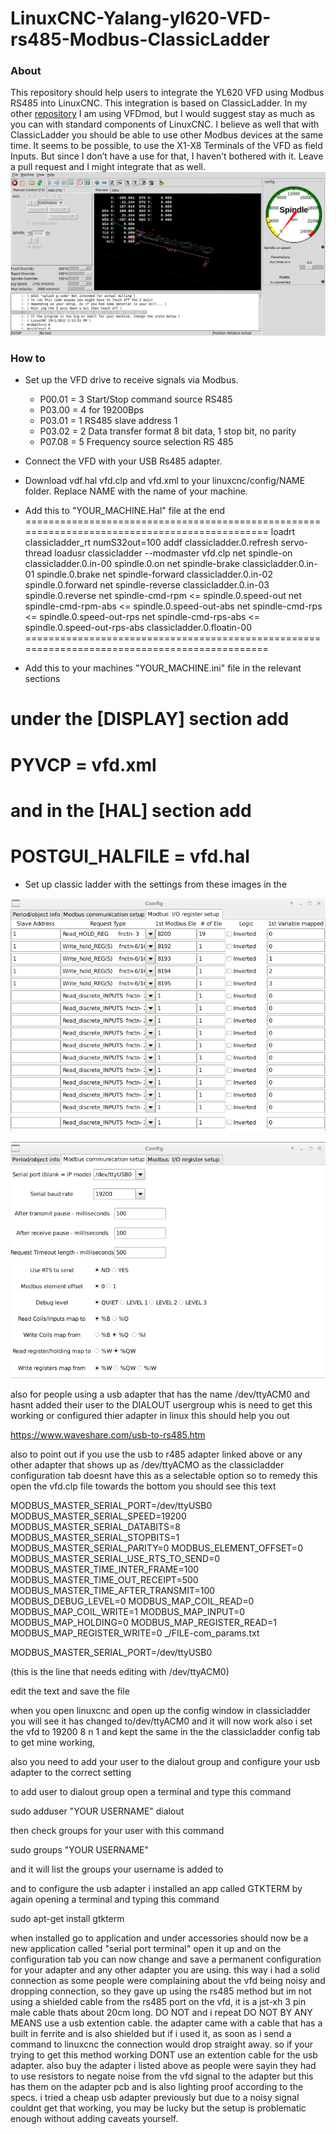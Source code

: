 # LinuxCNC-Yalang-yl620-VFD-rs485-Modbus-ClassicLadder

### About

This repository should help users to integrate the YL620 VFD using Modbus RS485 into LinuxCNC. This integration is based on ClassicLadder. In my other [repository](https://github.com/xsnoopy/LinuxCNC-Yalang-yl620-VFD-rs485-Modbus---VFDmod) 
I am using VFDmod, but I would suggest stay as much as you can with standard components of LinuxCNC. I believe as well that with ClassicLadder you should be able to use other Modbus devices at the same time. It seems to be possible, to use the X1-X8 Terminals of the VFD as field Inputs. But since I don’t have a use for that, I haven’t bothered with it. Leave a pull request and I might integrate that as well. 
![](axis.png)

### How to

- Set up the VFD drive to receive signals via Modbus. 
  - P00.01 = 3  Start/Stop command source RS485
  - P03.00 = 4  for 19200Bps
  - P03.01 = 1  RS485 slave address 1
  - P03.02 =  2  Data transfer format 8 bit data, 1 stop bit, no parity
  - P07.08 =  5  Frequency source selection RS 485
- Connect the VFD with your USB Rs485 adapter.
- Download vdf.hal vfd.clp and vfd.xml to your linuxcnc/config/NAME folder. Replace NAME with the name of your machine. 
- Add this to "YOUR_MACHINE.Hal" file at the end
=============================================================================================
loadrt classicladder_rt numS32out=100
addf classicladder.0.refresh servo-thread
loadusr classicladder --modmaster vfd.clp
net spindle-on          classicladder.0.in-00   spindle.0.on
net spindle-brake       classicladder.0.in-01   spindle.0.brake
net spindle-forward     classicladder.0.in-02   spindle.0.forward
net spindle-reverse     classicladder.0.in-03   spindle.0.reverse
net spindle-cmd-rpm     <= spindle.0.speed-out
net spindle-cmd-rpm-abs <= spindle.0.speed-out-abs
net spindle-cmd-rps     <= spindle.0.speed-out-rps
net spindle-cmd-rps-abs <= spindle.0.speed-out-rps-abs classicladder.0.floatin-00
=============================================================================================

- Add this to your machines "YOUR_MACHINE.ini" file in the relevant sections

under the [DISPLAY] section add
=============================================================================================
PYVCP = vfd.xml
=============================================================================================
and in the [HAL] section add
=============================================================================================
POSTGUI_HALFILE = vfd.hal
============================================================================================= 
 - Set up classic ladder with the settings from these images in the 
 
 ![](register.png) 
 
 ![](Config.png)

also for people using a usb adapter that has the name /dev/ttyACM0 and hasnt added their user to the DIALOUT usergroup whis is need to get this working or configured thier adapter in linux this should help you out

https://www.waveshare.com/usb-to-rs485.htm

also to point out if you use the usb to r485 adapter linked above or any other adapter that shows up as /dev/ttyACMO as the classicladder configuration tab doesnt have this as a selectable option 
so to remedy this open the vfd.clp file towards the bottom you should see this text

MODBUS_MASTER_SERIAL_PORT=/dev/ttyUSB0
MODBUS_MASTER_SERIAL_SPEED=19200
MODBUS_MASTER_SERIAL_DATABITS=8
MODBUS_MASTER_SERIAL_STOPBITS=1
MODBUS_MASTER_SERIAL_PARITY=0
MODBUS_ELEMENT_OFFSET=0
MODBUS_MASTER_SERIAL_USE_RTS_TO_SEND=0
MODBUS_MASTER_TIME_INTER_FRAME=100
MODBUS_MASTER_TIME_OUT_RECEIPT=500
MODBUS_MASTER_TIME_AFTER_TRANSMIT=100
MODBUS_DEBUG_LEVEL=0
MODBUS_MAP_COIL_READ=0
MODBUS_MAP_COIL_WRITE=1
MODBUS_MAP_INPUT=0
MODBUS_MAP_HOLDING=0
MODBUS_MAP_REGISTER_READ=1
MODBUS_MAP_REGISTER_WRITE=0
_/FILE-com_params.txt

MODBUS_MASTER_SERIAL_PORT=/dev/ttyUSB0

(this is the line that needs editing with /dev/ttyACM0)

edit the text and save the file

when you open linuxcnc and open up the config window in classicladder you will see it has changed to/dev/ttyACM0 and it will now work
also i set the vfd to 19200 8 n 1 and kept the same in the the classicladder config tab to get mine working,

also you need to add your user to the dialout group and configure your usb adapter to the correct setting

to add user to dialout group open a terminal and type this command

sudo adduser "YOUR USERNAME" dialout

then check groups for your user with this command

sudo groups "YOUR USERNAME"

and it will list the groups your username is added to

and to configure the usb adapter i installed an app called GTKTERM by again opening a terminal and typing this command

sudo apt-get install gtkterm

when installed go to application and under accessories should now be a new application called "serial port terminal"
open it up and on the configuration tab you can now change and save a permanent configuration for your adapter and any other adapter you are 
using. this way i had a solid connection as some people were complaining about the vfd being noisy and dropping connection, 
so they gave up using the rs485 method but im not using a shielded cable from the rs485 port on the vfd, it is a jst-xh 3 pin male cable thats about 20cm long. 
DO NOT and i repeat DO NOT BY ANY MEANS use a usb extention cable. the adapter came with a cable that has a built in ferrite and is also shielded but if i used it, 
as soon as i send a command to linuxcnc the connection would drop straight away. so if your trying to get this method working DONT use an extention cable for the usb adapter. 
also buy the adapter i listed above as people were sayin they had to use resistors to negate noise from the vfd signal to the adapter but this has them on the adapter 
pcb and is also lighting proof according to the specs. i tried a cheap usb adapter previously but due to a noisy signal couldnt get that working, you may be lucky 
but the setup is problematic enough without adding caveats yourself.

 


